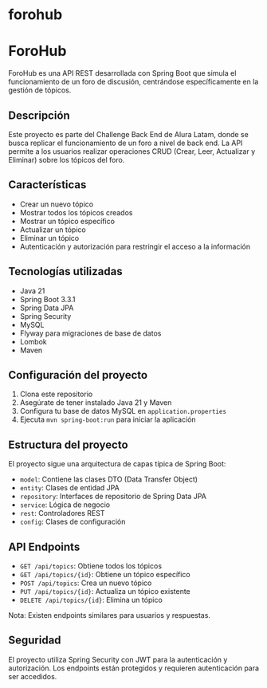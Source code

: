 # forohub
 # ForoHub

ForoHub es una API REST desarrollada con Spring Boot que simula el funcionamiento de un foro de discusión, centrándose específicamente en la gestión de tópicos.

## Descripción

Este proyecto es parte del Challenge Back End de Alura Latam, donde se busca replicar el funcionamiento de un foro a nivel de back end. La API permite a los usuarios realizar operaciones CRUD (Crear, Leer, Actualizar y Eliminar) sobre los tópicos del foro.

## Características

- Crear un nuevo tópico
- Mostrar todos los tópicos creados
- Mostrar un tópico específico
- Actualizar un tópico
- Eliminar un tópico
- Autenticación y autorización para restringir el acceso a la información

## Tecnologías utilizadas

- Java 21
- Spring Boot 3.3.1
- Spring Data JPA
- Spring Security
- MySQL
- Flyway para migraciones de base de datos
- Lombok
- Maven

## Configuración del proyecto

1. Clona este repositorio
2. Asegúrate de tener instalado Java 21 y Maven
3. Configura tu base de datos MySQL en `application.properties`
4. Ejecuta `mvn spring-boot:run` para iniciar la aplicación

## Estructura del proyecto

El proyecto sigue una arquitectura de capas típica de Spring Boot:

- `model`: Contiene las clases DTO (Data Transfer Object)
- `entity`: Clases de entidad JPA
- `repository`: Interfaces de repositorio de Spring Data JPA
- `service`: Lógica de negocio
- `rest`: Controladores REST
- `config`: Clases de configuración

## API Endpoints

- `GET /api/topics`: Obtiene todos los tópicos
- `GET /api/topics/{id}`: Obtiene un tópico específico
- `POST /api/topics`: Crea un nuevo tópico
- `PUT /api/topics/{id}`: Actualiza un tópico existente
- `DELETE /api/topics/{id}`: Elimina un tópico

Nota: Existen endpoints similares para usuarios y respuestas.

## Seguridad

El proyecto utiliza Spring Security con JWT para la autenticación y autorización. Los endpoints están protegidos y requieren autenticación para ser accedidos.
